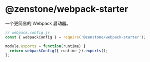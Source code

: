 # @zenstone/webpack-starter

一个更简易的 Webpack 启动器。

```js
// webpack.config.js
const { webpackConfig } = require('@zenstone/webpack-starter');

module.exports = function(runtime) {
  return webpackConfig({ runtime }).exports();
};
```
